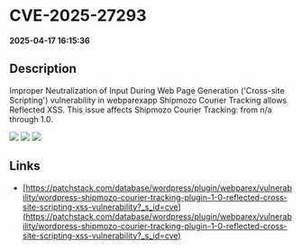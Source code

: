 # CVE-2025-27293

**2025-04-17 16:15:36**

## Description
Improper Neutralization of Input During Web Page Generation ('Cross-site Scripting') vulnerability in webparexapp Shipmozo Courier Tracking allows Reflected XSS. This issue affects Shipmozo Courier Tracking: from n/a through 1.0.

![](https://img.shields.io/static/v1?label=Score&message=7.1&color=red)
![](https://img.shields.io/static/v1?label=Severity&message=HIGH&color=red)
![](https://img.shields.io/static/v1?label=CWE&message=XSS&color=green)

## Links
- [https://patchstack.com/database/wordpress/plugin/webparex/vulnerability/wordpress-shipmozo-courier-tracking-plugin-1-0-reflected-cross-site-scripting-xss-vulnerability?_s_id=cve](https://patchstack.com/database/wordpress/plugin/webparex/vulnerability/wordpress-shipmozo-courier-tracking-plugin-1-0-reflected-cross-site-scripting-xss-vulnerability?_s_id=cve)
